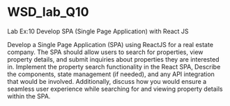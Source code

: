 # WSD_lab_Q10

Lab Ex:10 Develop SPA (Single Page Application) with React JS

Develop a Single Page Application (SPA) using ReactJS for a real estate company. The SPA should allow users to search for properties, view property details, and submit inquiries about properties they are interested in.
Implement the property search functionality in the React SPA, Describe the components, state management (if needed), and any API integration that would be involved. 
Additionally, discuss how you would ensure a seamless user experience while searching for and viewing property details within the SPA.
